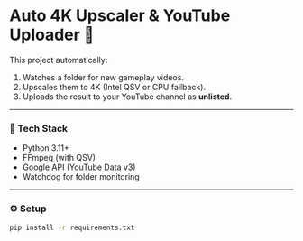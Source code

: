 # Auto 4K Upscaler & YouTube Uploader 🎥

This project automatically:
1. Watches a folder for new gameplay videos.
2. Upscales them to 4K (Intel QSV or CPU fallback).
3. Uploads the result to your YouTube channel as **unlisted**.

---

### 🧩 Tech Stack
- Python 3.11+
- FFmpeg (with QSV)
- Google API (YouTube Data v3)
- Watchdog for folder monitoring

---

### ⚙️ Setup
```bash
pip install -r requirements.txt

